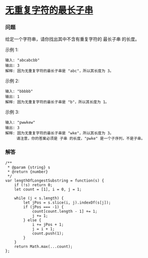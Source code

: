 # [无重复字符的最长子串](https://leetcode-cn.com/problems/longest-substring-without-repeating-characters)

### 问题

给定一个字符串，请你找出其中不含有重复字符的 最长子串 的长度。<br>

示例 1:

```
输入: "abcabcbb"
输出: 3
解释: 因为无重复字符的最长子串是 "abc"，所以其长度为 3。
```
示例 2:

```
输入: "bbbbb"
输出: 1
解释: 因为无重复字符的最长子串是 "b"，所以其长度为 1。
```
示例 3:

```
输入: "pwwkew"
输出: 3
解释: 因为无重复字符的最长子串是 "wke"，所以其长度为 3。
     请注意，你的答案必须是 子串 的长度，"pwke" 是一个子序列，不是子串。
```

### 解答

```
/**
 * @param {string} s
 * @return {number}
 */
var lengthOfLongestSubstring = function(s) {
    if (!s) return 0;
    let count = [1], i = 0, j = 1;

    while (j < s.length) {
        let jPos = s.slice(i, j).indexOf(s[j]);
        if (jPos === -1) {
            count[count.length - 1] += 1;
            j += 1;
        } else {
            i += jPos + 1;
            j = i + 1;
            count.push(1);
        }
    }
    return Math.max(...count);
};
```
